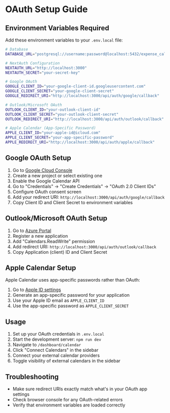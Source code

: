 # OAuth Setup Guide

## Environment Variables Required

Add these environment variables to your `.env.local` file:

```bash
# Database
DATABASE_URL="postgresql://username:password@localhost:5432/expense_calendar"

# NextAuth Configuration
NEXTAUTH_URL="http://localhost:3000"
NEXTAUTH_SECRET="your-secret-key"

# Google OAuth
GOOGLE_CLIENT_ID="your-google-client-id.googleusercontent.com"
GOOGLE_CLIENT_SECRET="your-google-client-secret"
GOOGLE_REDIRECT_URI="http://localhost:3000/api/auth/google/callback"

# Outlook/Microsoft OAuth
OUTLOOK_CLIENT_ID="your-outlook-client-id"
OUTLOOK_CLIENT_SECRET="your-outlook-client-secret"
OUTLOOK_REDIRECT_URI="http://localhost:3000/api/auth/outlook/callback"

# Apple Calendar (App-Specific Password)
APPLE_CLIENT_ID="your-apple-id@icloud.com"
APPLE_CLIENT_SECRET="your-app-specific-password"
APPLE_REDIRECT_URI="http://localhost:3000/api/auth/apple/callback"
```

## Google OAuth Setup

1. Go to [Google Cloud Console](https://console.cloud.google.com/)
2. Create a new project or select existing one
3. Enable the Google Calendar API
4. Go to "Credentials" → "Create Credentials" → "OAuth 2.0 Client IDs"
5. Configure OAuth consent screen
6. Add your redirect URI: `http://localhost:3000/api/auth/google/callback`
7. Copy Client ID and Client Secret to environment variables

## Outlook/Microsoft OAuth Setup

1. Go to [Azure Portal](https://portal.azure.com/)
2. Register a new application
3. Add "Calendars.ReadWrite" permission
4. Add redirect URI: `http://localhost:3000/api/auth/outlook/callback`
5. Copy Application (client) ID and Client Secret

## Apple Calendar Setup

Apple Calendar uses app-specific passwords rather than OAuth:

1. Go to [Apple ID settings](https://appleid.apple.com/)
2. Generate an app-specific password for your application
3. Use your Apple ID email as `APPLE_CLIENT_ID`
4. Use the app-specific password as `APPLE_CLIENT_SECRET`

## Usage

1. Set up your OAuth credentials in `.env.local`
2. Start the development server: `npm run dev`
3. Navigate to `/dashboard/calendar`
4. Click "Connect Calendars" in the sidebar
5. Connect your external calendar providers
6. Toggle visibility of external calendars in the sidebar

## Troubleshooting

- Make sure redirect URIs exactly match what's in your OAuth app settings
- Check browser console for any OAuth-related errors
- Verify that environment variables are loaded correctly
